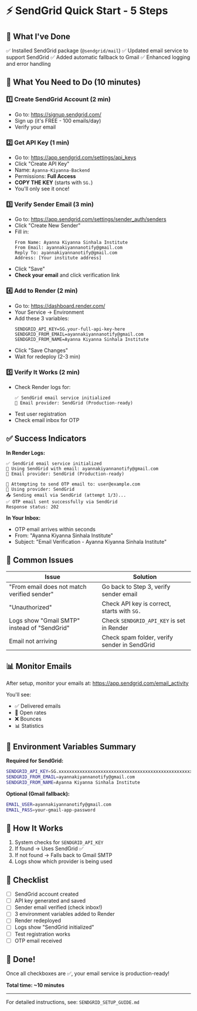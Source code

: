 # ⚡ SendGrid Quick Start - 5 Steps

## 🎯 What I've Done

✅ Installed SendGrid package (`@sendgrid/mail`)
✅ Updated email service to support SendGrid
✅ Added automatic fallback to Gmail
✅ Enhanced logging and error handling

## 🚀 What You Need to Do (10 minutes)

### 1️⃣ Create SendGrid Account (2 min)
- Go to: https://signup.sendgrid.com/
- Sign up (it's FREE - 100 emails/day)
- Verify your email

### 2️⃣ Get API Key (1 min)
- Go to: https://app.sendgrid.com/settings/api_keys
- Click "Create API Key"
- Name: `Ayanna-Kiyanna-Backend`
- Permissions: **Full Access**
- **COPY THE KEY** (starts with `SG.`)
- You'll only see it once!

### 3️⃣ Verify Sender Email (3 min)
- Go to: https://app.sendgrid.com/settings/sender_auth/senders
- Click "Create New Sender"
- Fill in:
  ```
  From Name: Ayanna Kiyanna Sinhala Institute
  From Email: ayannakiyannanotify@gmail.com
  Reply To: ayannakiyannanotify@gmail.com
  Address: [Your institute address]
  ```
- Click "Save"
- **Check your email** and click verification link

### 4️⃣ Add to Render (2 min)
- Go to: https://dashboard.render.com/
- Your Service → Environment
- Add these 3 variables:
  ```
  SENDGRID_API_KEY=SG.your-full-api-key-here
  SENDGRID_FROM_EMAIL=ayannakiyannanotify@gmail.com
  SENDGRID_FROM_NAME=Ayanna Kiyanna Sinhala Institute
  ```
- Click "Save Changes"
- Wait for redeploy (2-3 min)

### 5️⃣ Verify It Works (2 min)
- Check Render logs for:
  ```
  ✅ SendGrid email service initialized
  🎯 Email provider: SendGrid (Production-ready)
  ```
- Test user registration
- Check email inbox for OTP

## ✅ Success Indicators

**In Render Logs:**
```
✅ SendGrid email service initialized
📧 Using SendGrid with email: ayannakiyannanotify@gmail.com
🎯 Email provider: SendGrid (Production-ready)

📧 Attempting to send OTP email to: user@example.com
🎯 Using provider: SendGrid
📤 Sending email via SendGrid (attempt 1/3)...
✅ OTP email sent successfully via SendGrid
Response status: 202
```

**In Your Inbox:**
- OTP email arrives within seconds
- From: "Ayanna Kiyanna Sinhala Institute"
- Subject: "Email Verification - Ayanna Kiyanna Sinhala Institute"

## 🔧 Common Issues

| Issue | Solution |
|-------|----------|
| "From email does not match verified sender" | Go back to Step 3, verify sender email |
| "Unauthorized" | Check API key is correct, starts with `SG.` |
| Logs show "Gmail SMTP" instead of "SendGrid" | Check `SENDGRID_API_KEY` is set in Render |
| Email not arriving | Check spam folder, verify sender in SendGrid |

## 📊 Monitor Emails

After setup, monitor your emails at:
https://app.sendgrid.com/email_activity

You'll see:
- ✅ Delivered emails
- 📧 Open rates
- ❌ Bounces
- 📊 Statistics

## 🎯 Environment Variables Summary

**Required for SendGrid:**
```bash
SENDGRID_API_KEY=SG.xxxxxxxxxxxxxxxxxxxxxxxxxxxxxxxxxxxxxxxxxxxxxxxxxxxxxxxxxxxxxxxxxx
SENDGRID_FROM_EMAIL=ayannakiyannanotify@gmail.com
SENDGRID_FROM_NAME=Ayanna Kiyanna Sinhala Institute
```

**Optional (Gmail fallback):**
```bash
EMAIL_USER=ayannakiyannanotify@gmail.com
EMAIL_PASS=your-gmail-app-password
```

## 🔄 How It Works

1. System checks for `SENDGRID_API_KEY`
2. If found → Uses SendGrid ✅
3. If not found → Falls back to Gmail SMTP
4. Logs show which provider is being used

## 📝 Checklist

- [ ] SendGrid account created
- [ ] API key generated and saved
- [ ] Sender email verified (check inbox!)
- [ ] 3 environment variables added to Render
- [ ] Render redeployed
- [ ] Logs show "SendGrid initialized"
- [ ] Test registration works
- [ ] OTP email received

## 🎉 Done!

Once all checkboxes are ✅, your email service is production-ready!

**Total time: ~10 minutes**

---

For detailed instructions, see: `SENDGRID_SETUP_GUIDE.md`

